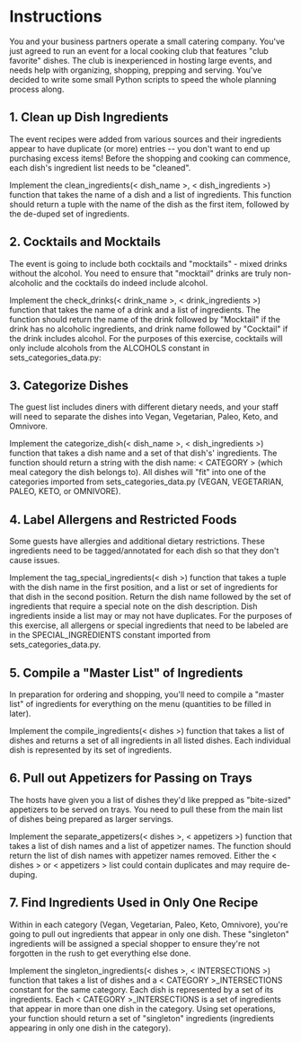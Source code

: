 # Instructions

You and your business partners operate a small catering company. You've just agreed to run an event for a local cooking club that features "club favorite" dishes. The club is inexperienced in hosting large events, and needs help with organizing, shopping, prepping and serving. You've decided to write some small Python scripts to speed the whole planning process along.

## 1. Clean up Dish Ingredients

The event recipes were added from various sources and their ingredients appear to have duplicate (or more) entries -- you don't want to end up purchasing excess items! Before the shopping and cooking can commence, each dish's ingredient list needs to be "cleaned".

Implement the clean_ingredients(< dish_name >, < dish_ingredients >) function that takes the name of a dish and a list of ingredients. This function should return a tuple with the name of the dish as the first item, followed by the de-duped set of ingredients.

## 2. Cocktails and Mocktails

The event is going to include both cocktails and "mocktails" - mixed drinks without the alcohol. You need to ensure that "mocktail" drinks are truly non-alcoholic and the cocktails do indeed include alcohol.

Implement the check_drinks(< drink_name >, < drink_ingredients >) function that takes the name of a drink and a list of ingredients. The function should return the name of the drink followed by "Mocktail" if the drink has no alcoholic ingredients, and drink name followed by "Cocktail" if the drink includes alcohol. For the purposes of this exercise, cocktails will only include alcohols from the ALCOHOLS constant in sets_categories_data.py:

## 3. Categorize Dishes

The guest list includes diners with different dietary needs, and your staff will need to separate the dishes into Vegan, Vegetarian, Paleo, Keto, and Omnivore.

Implement the categorize_dish(< dish_name >, < dish_ingredients >) function that takes a dish name and a set of that dish's' ingredients. The function should return a string with the dish name: < CATEGORY > (which meal category the dish belongs to). All dishes will "fit" into one of the categories imported from sets_categories_data.py (VEGAN, VEGETARIAN, PALEO, KETO, or OMNIVORE).

## 4. Label Allergens and Restricted Foods

Some guests have allergies and additional dietary restrictions. These ingredients need to be tagged/annotated for each dish so that they don't cause issues.

Implement the tag_special_ingredients(< dish >) function that takes a tuple with the dish name in the first position, and a list or set of ingredients for that dish in the second position. Return the dish name followed by the set of ingredients that require a special note on the dish description. Dish ingredients inside a list may or may not have duplicates. For the purposes of this exercise, all allergens or special ingredients that need to be labeled are in the SPECIAL_INGREDIENTS constant imported from sets_categories_data.py.

## 5. Compile a "Master List" of Ingredients

In preparation for ordering and shopping, you'll need to compile a "master list" of ingredients for everything on the menu (quantities to be filled in later).

Implement the compile_ingredients(< dishes >) function that takes a list of dishes and returns a set of all ingredients in all listed dishes. Each individual dish is represented by its set of ingredients.

## 6. Pull out Appetizers for Passing on Trays

The hosts have given you a list of dishes they'd like prepped as "bite-sized" appetizers to be served on trays. You need to pull these from the main list of dishes being prepared as larger servings.

Implement the separate_appetizers(< dishes >, < appetizers >) function that takes a list of dish names and a list of appetizer names. The function should return the list of dish names with appetizer names removed. Either the < dishes > or < appetizers > list could contain duplicates and may require de-duping.

## 7. Find Ingredients Used in Only One Recipe

Within in each category (Vegan, Vegetarian, Paleo, Keto, Omnivore), you're going to pull out ingredients that appear in only one dish. These "singleton" ingredients will be assigned a special shopper to ensure they're not forgotten in the rush to get everything else done.

Implement the singleton_ingredients(< dishes >, < INTERSECTIONS >) function that takes a list of dishes and a < CATEGORY >_INTERSECTIONS constant for the same category. Each dish is represented by a set of its ingredients. Each < CATEGORY >_INTERSECTIONS is a set of ingredients that appear in more than one dish in the category. Using set operations, your function should return a set of "singleton" ingredients (ingredients appearing in only one dish in the category).
